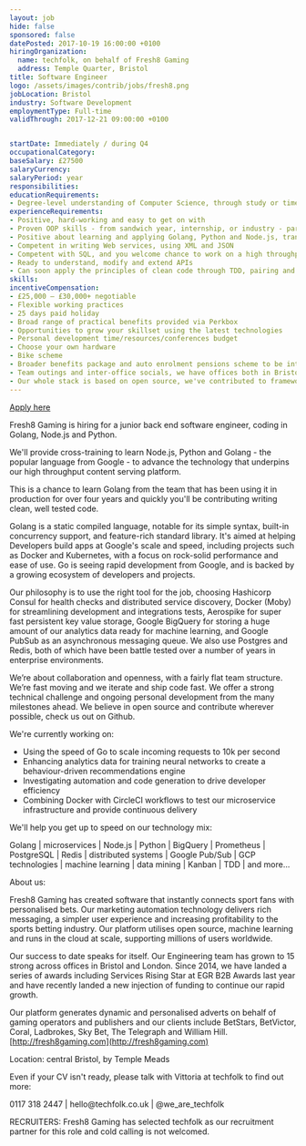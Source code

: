 ```yaml
---
layout: job
hide: false
sponsored: false
datePosted: 2017-10-19 16:00:00 +0100
hiringOrganization:
  name: techfolk, on behalf of Fresh8 Gaming
  address: Temple Quarter, Bristol
title: Software Engineer
logo: /assets/images/contrib/jobs/fresh8.png
jobLocation: Bristol
industry: Software Development
employmentType: Full-time
validThrough: 2017-12-21 09:00:00 +0100


startDate: Immediately / during Q4
occupationalCategory:
baseSalary: £27500
salaryCurrency:
salaryPeriod: year
responsibilities:
educationRequirements:
- Degree-level understanding of Computer Science, through study or time industry
experienceRequirements:
- Positive, hard-working and easy to get on with
- Proven OOP skills - from sandwich year, internship, or industry - particularly at the middle and back end layers
- Positive about learning and applying Golang, Python and Node.js, transitioning from Python, Ruby, Scala, Node.js, Clojure, PHP, Java, JavaScript or C++ etc.
- Competent in writing Web services, using XML and JSON
- Competent with SQL, and you welcome chance to work on a high throughput database
- Ready to understand, modify and extend APIs
- Can soon apply the principles of clean code through TDD, pairing and review
skills:
incentiveCompensation:
- £25,000 – £30,000+ negotiable
- Flexible working practices
- 25 days paid holiday
- Broad range of practical benefits provided via Perkbox
- Opportunities to grow your skillset using the latest technologies
- Personal development time/resources/conferences budget
- Choose your own hardware
- Bike scheme
- Broader benefits package and auto enrolment pensions scheme to be introduced late this year
- Team outings and inter-office socials, we have offices both in Bristol and London
- Our whole stack is based on open source, we've contributed to frameworks and plan to share reusable components from our application
---
```



<a class="btn btn--dark" href="http://techfolk.co.uk/current-jobs/software-engineer-learn-go-nodejs-python-central-bristol-tl215
">
    Apply here
</a>

Fresh8 Gaming is hiring for a junior back end software engineer, coding in Golang, Node.js and Python.

We'll provide cross-training to learn Node.js, Python and Golang - the popular language from Google - to advance the technology that underpins our high throughput content serving platform.

This is a chance to learn Golang from the team that has been using it in production for over four years and quickly you'll be contributing writing clean, well tested code.

Golang is a static compiled language, notable for its simple syntax, built-in concurrency support, and feature-rich standard library. It's aimed at helping Developers build apps at Google's scale and speed, including projects such as Docker and Kubernetes, with a focus on rock-solid performance and ease of use. Go is seeing rapid development from Google, and is backed by a growing ecosystem of developers and projects.

Our philosophy is to use the right tool for the job, choosing Hashicorp Consul for health checks and distributed service discovery, Docker (Moby) for streamlining development and integrations tests, Aerospike for super fast persistent key value storage, Google BigQuery for storing a huge amount of our analytics data ready for machine learning, and Google PubSub as an asynchronous messaging queue. We also use Postgres and Redis, both of which have been battle tested over a number of years in enterprise environments.

We’re about collaboration and openness, with a fairly flat team structure. We’re fast moving and we iterate and ship code fast. We offer a strong technical challenge and ongoing personal development from the many milestones ahead. We believe in open source and contribute wherever possible, check us out on Github.

We're currently working on:

- Using the speed of Go to scale incoming requests to 10k per second
- Enhancing analytics data for training neural networks to create a behaviour-driven recommendations engine
- Investigating automation and code generation to drive developer efficiency
- Combining Docker with CircleCI workflows to test our microservice infrastructure and provide continuous delivery

We'll help you get up to speed on our technology mix:

<p>Golang | microservices | Node.js | Python | BigQuery | Prometheus | PostgreSQL | Redis | distributed systems | Google Pub/Sub | GCP technologies | machine learning | data mining | Kanban | TDD | and more...</p>

About us:

Fresh8 Gaming has created software that instantly connects sport fans with personalised bets. Our marketing automation technology delivers rich messaging, a simpler user experience and increasing profitability to the sports betting industry. Our platform utilises open source, machine learning and runs in the cloud at scale, supporting millions of users worldwide.

Our success to date speaks for itself. Our Engineering team has grown to 15 strong across offices in Bristol and London. Since 2014, we have landed a series of awards including Services Rising Star at EGR B2B Awards last year and have recently landed a new injection of funding to continue our rapid growth.

Our platform generates dynamic and personalised adverts on behalf of gaming operators and publishers and our clients include BetStars, BetVictor, Coral, Ladbrokes, Sky Bet, The Telegraph and William Hill. [http://fresh8gaming.com](http://fresh8gaming.com)

Location: central Bristol, by Temple Meads

Even if your CV isn't ready, please talk with Vittoria at techfolk to find out more:

<p>0117 318 2447 | hello@techfolk.co.uk | @we_are_techfolk</p>

RECRUITERS: Fresh8 Gaming has selected techfolk as our recruitment partner for this role and cold calling is not welcomed.

